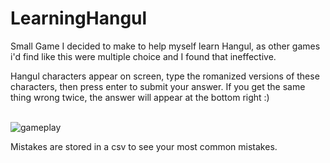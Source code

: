 # LearningHangul
Small Game I decided to make to help myself learn Hangul, as other games i'd find like this were multiple choice and I found that ineffective.

Hangul characters appear on screen, type the romanized versions of these characters, then press enter to submit your answer. If you get the same thing wrong twice, the answer will appear at the bottom right :)
<br><br>


![gameplay](https://github.com/fabiinnk/LearningHangul/assets/131776015/7666ad56-c055-48cf-8efc-40b5660015ce)

Mistakes are stored in a csv to see your most common mistakes.



